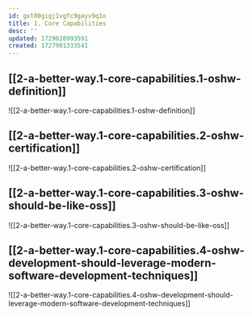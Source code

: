 ```yaml
---
id: gxt00gigj1vgfc9gayv9q1o
title: 1. Core Capabilities
desc: ''
updated: 1729028993591
created: 1727901333541
---
```


## [[2-a-better-way.1-core-capabilities.1-oshw-definition]]

![[2-a-better-way.1-core-capabilities.1-oshw-definition]]

## [[2-a-better-way.1-core-capabilities.2-oshw-certification]]

![[2-a-better-way.1-core-capabilities.2-oshw-certification]]

## [[2-a-better-way.1-core-capabilities.3-oshw-should-be-like-oss]]

![[2-a-better-way.1-core-capabilities.3-oshw-should-be-like-oss]]

## [[2-a-better-way.1-core-capabilities.4-oshw-development-should-leverage-modern-software-development-techniques]]

![[2-a-better-way.1-core-capabilities.4-oshw-development-should-leverage-modern-software-development-techniques]]
